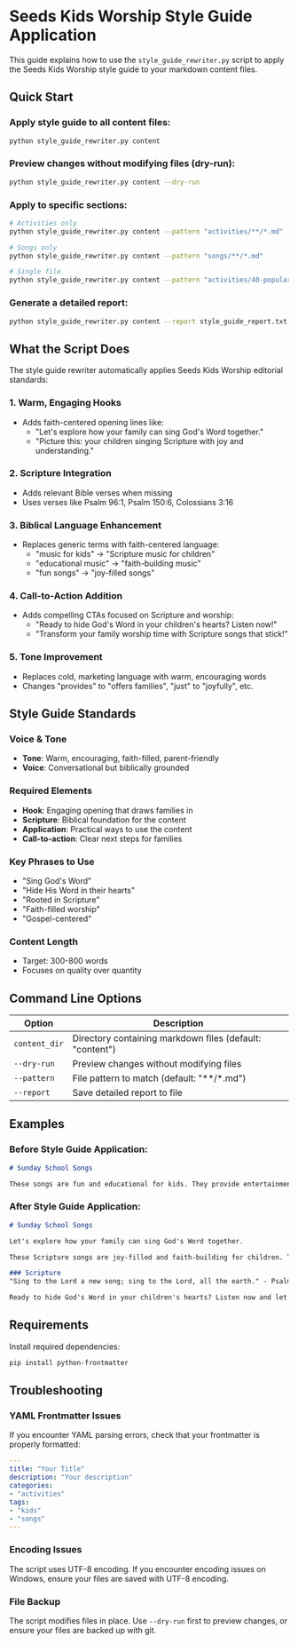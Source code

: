 # Seeds Kids Worship Style Guide Application

This guide explains how to use the `style_guide_rewriter.py` script to apply the Seeds Kids Worship style guide to your markdown content files.

## Quick Start

### Apply style guide to all content files:
```bash
python style_guide_rewriter.py content
```

### Preview changes without modifying files (dry-run):
```bash
python style_guide_rewriter.py content --dry-run
```

### Apply to specific sections:
```bash
# Activities only
python style_guide_rewriter.py content --pattern "activities/**/*.md"

# Songs only  
python style_guide_rewriter.py content --pattern "songs/**/*.md"

# Single file
python style_guide_rewriter.py content --pattern "activities/40-popular-sunday-school-songs/*.md"
```

### Generate a detailed report:
```bash
python style_guide_rewriter.py content --report style_guide_report.txt
```

## What the Script Does

The style guide rewriter automatically applies Seeds Kids Worship editorial standards:

### 1. **Warm, Engaging Hooks**
- Adds faith-centered opening lines like:
  - "Let's explore how your family can sing God's Word together."
  - "Picture this: your children singing Scripture with joy and understanding."

### 2. **Scripture Integration**
- Adds relevant Bible verses when missing
- Uses verses like Psalm 96:1, Psalm 150:6, Colossians 3:16

### 3. **Biblical Language Enhancement**
- Replaces generic terms with faith-centered language:
  - "music for kids" → "Scripture music for children"
  - "educational music" → "faith-building music"
  - "fun songs" → "joy-filled songs"

### 4. **Call-to-Action Addition**
- Adds compelling CTAs focused on Scripture and worship:
  - "Ready to hide God's Word in your children's hearts? Listen now!"
  - "Transform your family worship time with Scripture songs that stick!"

### 5. **Tone Improvement**
- Replaces cold, marketing language with warm, encouraging words
- Changes "provides" to "offers families", "just" to "joyfully", etc.

## Style Guide Standards

### Voice & Tone
- **Tone**: Warm, encouraging, faith-filled, parent-friendly
- **Voice**: Conversational but biblically grounded

### Required Elements
- **Hook**: Engaging opening that draws families in
- **Scripture**: Biblical foundation for the content
- **Application**: Practical ways to use the content
- **Call-to-action**: Clear next steps for families

### Key Phrases to Use
- "Sing God's Word"
- "Hide His Word in their hearts"
- "Rooted in Scripture"
- "Faith-filled worship"
- "Gospel-centered"

### Content Length
- Target: 300-800 words
- Focuses on quality over quantity

## Command Line Options

| Option | Description |
|--------|-------------|
| `content_dir` | Directory containing markdown files (default: "content") |
| `--dry-run` | Preview changes without modifying files |
| `--pattern` | File pattern to match (default: "\*\*/\*.md") |
| `--report` | Save detailed report to file |

## Examples

### Before Style Guide Application:
```markdown
# Sunday School Songs

These songs are fun and educational for kids. They provide entertainment and learning opportunities.
```

### After Style Guide Application:
```markdown
# Sunday School Songs

Let's explore how your family can sing God's Word together.

These Scripture songs are joy-filled and faith-building for children. They offer families worship and biblical learning opportunities rooted in Scripture.

### Scripture
"Sing to the Lord a new song; sing to the Lord, all the earth." - Psalm 96:1

Ready to hide God's Word in your children's hearts? Listen now and let these Scripture songs transform your family worship time!
```

## Requirements

Install required dependencies:
```bash
pip install python-frontmatter
```

## Troubleshooting

### YAML Frontmatter Issues
If you encounter YAML parsing errors, check that your frontmatter is properly formatted:

```yaml
---
title: "Your Title"
description: "Your description"
categories:
- "activities"
tags:
- "kids"
- "songs"
---
```

### Encoding Issues
The script uses UTF-8 encoding. If you encounter encoding issues on Windows, ensure your files are saved with UTF-8 encoding.

### File Backup
The script modifies files in place. Use `--dry-run` first to preview changes, or ensure your files are backed up with git.